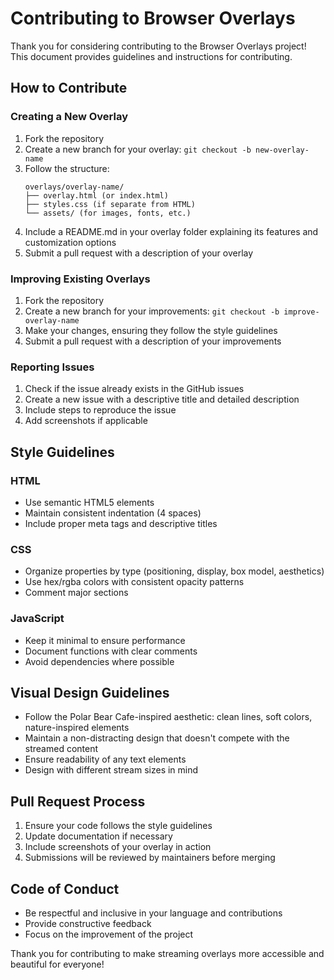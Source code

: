 # Contributing to Browser Overlays

Thank you for considering contributing to the Browser Overlays project! This document provides guidelines and instructions for contributing.

## How to Contribute

### Creating a New Overlay

1. Fork the repository
2. Create a new branch for your overlay: `git checkout -b new-overlay-name`
3. Follow the structure:
   ```
   overlays/overlay-name/
   ├── overlay.html (or index.html)
   ├── styles.css (if separate from HTML)
   └── assets/ (for images, fonts, etc.)
   ```
4. Include a README.md in your overlay folder explaining its features and customization options
5. Submit a pull request with a description of your overlay

### Improving Existing Overlays

1. Fork the repository
2. Create a new branch for your improvements: `git checkout -b improve-overlay-name`
3. Make your changes, ensuring they follow the style guidelines
4. Submit a pull request with a description of your improvements

### Reporting Issues

1. Check if the issue already exists in the GitHub issues
2. Create a new issue with a descriptive title and detailed description
3. Include steps to reproduce the issue
4. Add screenshots if applicable

## Style Guidelines

### HTML

- Use semantic HTML5 elements
- Maintain consistent indentation (4 spaces)
- Include proper meta tags and descriptive titles

### CSS

- Organize properties by type (positioning, display, box model, aesthetics)
- Use hex/rgba colors with consistent opacity patterns
- Comment major sections

### JavaScript

- Keep it minimal to ensure performance
- Document functions with clear comments
- Avoid dependencies where possible

## Visual Design Guidelines

- Follow the Polar Bear Cafe-inspired aesthetic: clean lines, soft colors, nature-inspired elements
- Maintain a non-distracting design that doesn't compete with the streamed content
- Ensure readability of any text elements
- Design with different stream sizes in mind

## Pull Request Process

1. Ensure your code follows the style guidelines
2. Update documentation if necessary
3. Include screenshots of your overlay in action
4. Submissions will be reviewed by maintainers before merging

## Code of Conduct

- Be respectful and inclusive in your language and contributions
- Provide constructive feedback
- Focus on the improvement of the project

Thank you for contributing to make streaming overlays more accessible and beautiful for everyone!